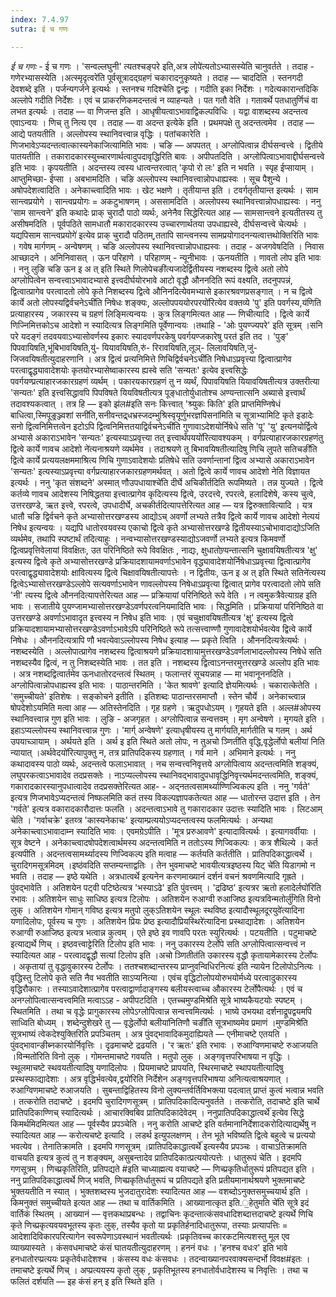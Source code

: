 ```yaml
---
index: 7.4.97
sutra: ई च गणः

---
```

_ई च गणः_ - ई च गणः । 'सन्वल्लघुनी' त्यतश्चङ्परे इति,अत्र लोपे॑त्यतोऽभ्यासस्येति चानुवर्तते । तदाह  - गणेरभ्यासस्येति ।अत्स्मृदृत्वरे॑ति पूर्वसूत्रादद्ग्रहणं चकारादनुकृष्यते । तदाह  —  चाददिति । स्तनगदी देवशब्दे इति । पर्जन्यगर्जने इत्यर्थः । स्तनश्च गदिश्चेति द्वन्द्वः । गदीति इका निर्देशः । गदेत्यकारान्तदिकि अल्लोपे गदीति निर्देशः । एवं च प्राकरणिकमदन्तत्वं न व्याहन्यते । पत गतौ वेति । गतावर्थे पतधातुर्णिचं वा लभत इत्यर्थः । तदाह  —  वा णिजन्त इति । आधृषीयत्वाऽभावाद्विकल्पविधिः । यद्वा वाशब्दस्य अदन्तत्व एवाऽन्वयः । णिच् तु नित्य एव । तदाह  —  वा अदन्त इत्येके इति । प्रथमपक्षे तु अदन्तत्वमेव । तदाह —  आद्ये पतयतीति । अल्लोपस्य स्थानिवत्त्वान्न वृद्धिः । पतांचकारेति । णिजभावेऽप्यदन्तत्वात्कास्यनेकाजित्यामिति भावः । चङि —  अपपतत् । अग्लोपित्वान्न दीर्घसन्वत्त्वे । द्वितीये पातयतीति । तकारादकारस्युच्चारणार्थत्वादुपदावृद्धिरिति बावः । अपीपतदिति । अग्लोपित्वाऽभावाद्दीर्घसन्वत्त्वे इति भावः । कृपयतीति । अदन्तस्य त्वस्य धात्वन्तरत्वात् 'कृपो रो लः' इति न भवति । स्पृह ईप्सायाम् । आप्तुमिच्छा- ईप्सा । अबभामदिति । चङि अल्लोपस्य स्थानिवत्त्वान्नोपधाह्यस्वः । सूच पैशुन्ये । अषोपदेशत्वादिति । अनेकाच्त्वादिति भावः । खेट भक्षणे । तृतीयान्त इति । टवर्गतृतीयान्त इत्यर्थः । साम सान्त्वप्रयोगे । सान्त्वप्रयोगः = अकटुभाषणम् । अससामदिति । अल्लोपस्य स्थानिवत्त्वान्नोपधाह्यस्वः । ननु 'साम सान्त्वने' इति कथादेः प्राक् चुरादौ पाठो व्यर्थः, अनेनैव सिद्धेरित्यत आह  —  सामसान्त्वने इत्यतीतस्य तु असीषमदिति । पूर्वपठिते सामधातौ मकारादकारस्य उच्चारणार्थतया उपधाह्यस्वे, दीर्घसन्वत्त्वे चेत्यर्थः । यद्यपिसाम सान्त्वप्रयोगे॑ इत्येव प्राक् चुरादौ पठितम्,ततापि सान्त्वनस्य सामप्रयोगादनन्यत्वात्तथोक्तिरिति भावः । गवेष मार्गणम् - अन्वेषणम् । चङि अल्लोपस्य स्थानिवत्त्वान्नोपधाह्यस्वः । तदाह - अजगवेषदिति । निवास आच्छादने । अनिनिवासत् । ऊन परिहाणे । परिहाणम् - न्यूनीभावः । ऊनयतीति । णावतो लोप इति भावः । ननु लुङि चङि ऊन इ अ त् इति स्थिते णिलोपेचङी॑त्यजादेर्द्वितीयस्य नशब्दस्य द्वित्वे अतो लोपे अग्लोपित्वेन सन्वत्त्वाऽभावादभ्यासे इत्त्वदीर्घयोरभावे आटो वृद्धौ औननदिति रूपं वक्ष्यति, तदनुपपन्नं, द्वित्वात्प्रागेव परत्वादतो लोपे कृते निशब्दस्य द्वित्वे औनिनदित्येवमभ्यासे इकारश्रवणप्रसङ्गात् । न च द्वित्वे कार्ये अतो लोपस्यद्विर्वचनेऽची॑ति निषेधः शङ्क्यः, अल्लोपपययोरपरयो॑रित्येव वक्तव्ये 'पु' इति पवर्गस्य,य॑णिति प्रत्याहारस्य , जकारस्य च ग्रहणं लिङ्मित्यन्वयः । कुत्र लिङ्गमित्यत आह  —  णिचीत्यादि । द्वित्वे कार्ये णिज्निमित्तकोऽच आदेशो न स्यादित्यत्र लिङ्गमिति पूर्वेणान्वयः ।तथाहि - 'ओः पुयण्ज्यपरे' इति सूत्रम् ।सनि परे यदङ्गं तदवयवाऽभ्यासोवर्णस्य इकारः स्यादवर्णपरकेषु पवर्गयण्जकारेषु परत॑ इति तद । 'पुङ्' पिपवायिषति,भू॑बिभावयिषति,यु॑- यियावयिषति,रु॑- रिरावयिषति,लूञ्- लिलावयिषति,जु॑- जिजवयिषतीत्युदाहरणानि । अत्र द्वित्वं प्रत्यनिमित्ते णिचिद्विर्वचनेऽची॑ति निषेधाऽप्रवृत्त्या द्वित्वात्प्रागेव परत्वाद्वृद्ध्यावादेशयोः कृतयोरभ्यासेष्वाकारस्य ह्यस्वे सति 'सन्यतः' इत्येव इत्त्वसिद्धेः पवर्गयण्प्रत्याहारजकारग्रहणं व्यर्थम् । पकारयकारग्रहणं तु न व्यर्थं, पिपावयिषति यियावयिषतीत्यत्र उक्तरीत्या 'सन्यतः' इति इत्त्वसिद्धावपि पिपविषते यियविषतीत्यत्र पूङ्धातोर्युधातोश्च अण्यन्तात्सनि अब्यासे इत्त्वार्थं तदावश्यकत्वात् । तत्र हि  — इको झ॑ल#इति सनः कित्त्वात् 'श्र्युकः किति' इति प्राप्तमिण्निषेधं बाधित्वा,स्मिपूङ्रञ्ज्वशां सनी॑ति,सनीवन्तद्र्धभ्रस्जदम्भुश्रिस्वृयूर्णुभरज्ञपिसना॑मिति च सूत्राभ्यामिटि कृते इडादेः सनो द्वित्वनिमित्तत्वेन इटोऽपि द्वित्वनिमित्ततयाद्विर्वचनेऽची॑ति गुणावाऽदेशयोर्निषेधे सति 'पू' 'यु' इत्यनयोर्द्वित्वे अभ्यासे अकाराऽभावेन 'सन्यतः' इत्यस्याऽप्रवृत्त्या तत् इत्त्वार्थंपययो॑रित्यावश्यकम् । वर्गप्रत्याहारजकारग्रहणंतु द्वित्वे कार्ये णावच आदेशो ने॑त्यनाश्रयणे व्यर्थमेव । तदाश्रयणे तु बिभावयिषतीत्यादिषु णिचि लुपते सतिचङी॑ति द्वित्वे कार्ये प्रत्ययलक्षममाश्रित्य णिचि गुणाऽवादेशयोः प्रतिषेधे सति उवर्णान्तानां द्वित्व अभ्यासे अकाराऽभावेन 'सन्यतः' इत्यस्याऽप्रवृत्त्या वर्गप्रत्याहारजकारग्रहणमर्थवत् । अतो द्वित्वे कार्ये णावच आदेशो नेति विज्ञायत इत्यर्थः । ननु 'कृत संशब्दने' अस्मात् णौउपधायाश्चे॑ति दीर्घे अचिकीर्तदिति रूपमिष्यते । तन्न युज्यते । द्वित्वे कर्तव्ये णावच आदेशस्य निषिद्धतया इत्त्वात्प्रागेव कृदित्यस्य द्वित्वे, उरदत्त्वे, रपरत्वे, हलादिशेषे, कस्य चुत्वे, उत्तरखण्डे, ऋत इत्त्वे, रपरत्वे, उपधादीर्घे, अचकीर्तदित्यापत्तेरित्यत आह —  यत्र द्विरुक्तावित्यादि । यत्र धातौ चङि द्विर्वचने कृते अभ्यासोत्तरखण्डस्य आद्योऽच् अवर्णो लभ्यते तत्रैव द्वित्वे कार्ये णावच आदेशो नेत्ययं निषेध इत्यन्वयः । यद्यपि धातोरवयवस्य एकाचो द्वित्वे कृते अभ्यासोत्तरखण्डे द्वितीयस्याऽचोभावादाद्योऽजिति व्यर्थमेव, तथापि स्पष्टार्थं तदित्याहुः । नन्वभ्यासोत्तरखण्डस्याद्योऽजवर्णो लभ्यते इत्यत्र किमवर्णो द्वित्वप्रवृत्तिवेलायां विवक्षितः, उत परिनिष्ठिते रूपे विवक्षितः , नाद्यः, क्षुधातोण्र्यन्तात्सनि चुक्षावयिषतीत्यत्र 'क्षु' इत्यस्य द्वित्वे कृते अभ्यासोत्तरखण्डे प्रक्रियादशायामवर्णाऽभावेन वृद्ध्यावादेशयोर्निषेधाऽप्रवृत्त्या द्वित्वात्प्रागेव परत्वाद्वृद्ध्यावादेशयोः क्षावित्यस्य द्वित्वे चिक्षावयिषतीत्यापत्तेः । न द्वितीयः, ऊन इ अ त् इति स्थिते सतिने॑त्यस्य द्वित्वेऽभ्यासोत्तरखण्डेऽल्लोपे सत्यवर्णाऽभावेन णावल्लोपस्य निषेधाऽप्रवृत्या द्वित्वात् प्रागेव परत्वादतो लोपे सति 'नी' त्यस्य द्वित्वे औननदित्यापत्तेरित्यत आह —  प्रक्रियायां परिनिष्ठिते रूपे वेति । न त्वमुकत्रैवेत्याग्रह इति भावः । सजातीये पुयण्जामभ्यासोत्तरखण्डेऽवर्णपरत्वनियमादिति भावः । सिद्धमिति । प्रक्रियायां परिनिष्ठिते वा उत्तरखण्डे अवर्णाऽभावादृत इत्त्वस्य न निषेध इति भावः । एवं चचुक्षावयिषती॑त्यत्र 'क्षु' इत्यस्य द्वित्वे प्रक्रियादशायामभ्यासोत्तरखण्डेऽवर्णाऽभावेऽपि परिनिष्ठिते रूपे तत्सत्त्वाण्णौ गुणावादेशयोर्भवत्येव द्वित्वे कार्ये निषेधः । औननदित्यत्रापि णौ भवत्येवाऽल्लोपस्य निषेध इत्याह  —  प्रकृते त्विति । औननदित्यत्रेत्यर्थः । नशब्दस्येति । अल्लोपात्प्रागेव नशब्दस्य द्वित्वाश्रयणे प्रक्रियादशायामुत्तरखण्डेऽवर्णलाभादल्लोपस्य निषेधे सति नशब्दस्यैव द्वित्वं, न तु निशब्दस्येति भावः । तत इति । नशब्दस्य द्वित्वाऽनन्तरमुत्तरखण्डे अल्लोप इति भावः । अत्र नशब्दद्वित्वार्तमेव ऊनधातोरदन्तत्वं स्थितम् । फलान्तरं सूचयन्नाह  —  मा भवानूननदिति । अग्लोपित्वान्नोपधाह्यस्व इति भावः । पाठान्तरमिति । 'केत श्रावणे' इत्यादि ज्ञेयमित्यर्थः । चकारात्केतेति । 'समुच्चीयते' इतिशेषः । सङ्कोचने इतीति । इतिशब्दः पाठान्तरसमाप्तौ । स्तेन चौर्ये । अनेकाच्त्वान्न षोपदेशोऽयमिति मत्वा आह —  अतिस्तेनदिति । गृह ग्रहणे । ऋदुपधोऽयम् । गृहयते इति । अल्ल#ओपस्य स्थानिवत्त्वान्न गुण इति भावः । लुङि - अजगृहत । अग्लोपित्वान्न सन्वत्तवम् । मृग अन्वेषणे । मृगयते इति । इहाऽप्यल्लोपस्य स्थानिवत्त्वान्न गुणः । 'मार्ग् अन्वेषणे' इत्याधृषीयस्य तु मार्गयति,मार्गतीति च गतम् । अर्थ उपयाच्ञायाम् । अर्थयते इति । अर्थ इ इति स्थिते अतो लोपः, न तुअचो ञ्णिती॑ति वृद्धि,वृद्धेर्लोपो बलीया॑ निति न्यायात् ।अर्थवेदयो॑रित्यापुक्तु न, तत्र प्रातिपदिकस्य ग्रहणात् । गर्व माने । अभिमाने इत्यर्थः । ननु कथादावस्य पाठो व्यर्थः, अदन्तत्वे फलाऽभावात् । नच सन्वत्त्वनिवृत्तये अग्लोपित्वाय अदन्तत्वमिति शङ्क्यं, लघुपरकत्वाऽभावादेव तदप्रसक्तेः । नाऽप्यल्लोपस्य स्थानिवद्भावादुपधावृद्धिनिवृत्त्यर्थमदन्तत्वमिति, शङ्क्यं, गकारादकारस्यानुपधात्वादेव तदप्रसक्तेरित्यत आह- - अद्नतत्वसामर्थ्याण्णिज्विकल्प इति । ननु 'गर्वते' इत्यत्र णिजभावेऽप्यदन्तत्वं निष्फलमिति कतं तस्य विकल्पज्ञापकतेत्यत आह  —  धातोरन्त उदात्त इति । तेन 'गर्वते' इत्यत्र वकारादकारौदात्तः फलति । अदन्तत्वाऽभावे तु गकारादकार उदात्तः स्यादिति भावः । लिटआम् चेति । 'गर्वाचक्रे' इतय्त्र 'कास्यनेकाचः' इत्याम्प्रत्ययोऽप्यदन्तत्वस्य फलमित्यर्थः । अन्यथा अनेकाच्त्वाऽभावादाम्न स्यादिति भावः । एवमग्रेऽपीति । 'मूत्र प्ररुआवणे' इत्यादावित्यर्थः । इत्यागवर्वीयाः । सूत्र वेष्टने । अनेकाच्त्वादषोपदेशत्वार्थमस्य अदन्तत्वमिति न ततोऽस्य णिज्विकल्पः । कत्र शैथिल्ये । कर्त इत्यपीति । अदन्तत्वसामर्थ्यादस्य णिज्विकल्प इति मत्वाह  —  कर्तयति कर्ततीति । प्रातिपदिकाद्धात्वर्थे । चुरादिगमसूत्रमिदम् ।इष्ठ॑वदिति सप्तम्यन्ताद्वतिः । तेन भुवमाचष्टे भावयीत्यत्रइष्ठस्य यिट् चे॑ति यिडागमो न भवति । तदाह  — इष्ठे यथेति । अत्रधात्वर्थे इत्यनेन करणमाख्यानं दर्शनं वचनं श्रवणमित्यादि गृह्रते । पुंवद्भावेति । अतिशयेन पट्वी पटिष्ठेत्यत्र 'भस्याऽढे' इति पुंवत्त्वम् । 'द्रढिष्ठ' इत्यत्रर ऋतो हलादेर्लघो॑रिति रभावः । अतिशयेन साधुः साधिष्ठ इत्यत्र टिलोपः । अतिशयेन रुआग्वी रुआजिष्ठ इत्यत्रविन्मतोर्लु॑गिति विनो लुक् । अतिशयेन गोमान् गविष्ठ इत्यत्र मतुपो लुक्ऽतिशयेन स्थूलः स्थविष्ठ इत्यादौस्थूलदूरयुवे॑त्यादिना यणादिलोपः, पूर्वस्य च गुणः । अतिशयेन प्रियः प्रेष्ठ इत्यादौप्रियस्थिरे॑त्यादिना प्रस्थाद्यादेशः । अतिशयेन रुआग्वी रुआजिष्ठ इत्यत्र भत्वान्न कुत्वम् । एते इष्ठे इव णावपि परतः स्युरित्यर्थः । पटयतीति । पटुमाचष्टे इत्याद्यर्थे णिच् । इष्ठवत्त्वाट्टेरिति टिलोप इति भावः । ननु उकारस्य टेर्लोपे सति अग्लोपित्वात्सन्वत्त्वं न स्यादित्यत आह - परत्वादद्वृद्धौ सत्यां टिलोप इति ।अचो ञ्णितीत॑ति उकारस्य वृद्धौ कृतायामेकारस्य टेर्लोपः । अकृतायां तु वृद्धावुकारस्य टेर्लोपः । ततश्चशब्दान्तरस्य प्राप्नुवन्विधिरनित्यः॑ इति न्यायेन टिलोपोऽनित्यः । वृद्धिस्तु टिलोपे कृते सति नैव भवतीति साऽप्यनित्या । एवंच वृद्धिटोलोपयोरुभयोर्मध्ये परत्वादुकारस्य वृद्धिरौकारः । तस्याऽवादेशात्प्रागेव परत्वाद्वार्णादाङ्गस्य बलीयस्त्वाच्च औकारस्य टेर्लोपैत्यर्थः । एवं च अनग्लोपित्वात्सन्वत्त्वमिति मत्वाऽऽह - अपीपटदिति । एतच्चमुण्डमिश्रे॑ति सूत्रे भाष्यकैयटयोः स्पष्टम् । स्थितमिति । तथा च वृद्धेः प्रागुकारस्य लोपेऽग्लोपित्वान्न सन्वत्त्वमित्यर्थः । भाष्ये उभयथा दर्शनाद्रूपद्वयमपि साध्विति बोध्यम् । शब्देन्दुशेखरे तु  — वृद्धेर्लोपो बलीया॑नितिणौ चङी॑ति सूत्रभाष्यमेव प्रमाणं ।मुण्डमिश्रे॑ति सूत्रभाष्यं त्वेकदेश्युक्तिरिति प्रपञ्चितम् । अत्र पुंवद्भावादिकमुदाह्यियते —  एनीमाचष्टे एतयति । पुंवद्भावान्ङीब्नकारयोर्निवृत्तिः । दृढमाचष्टे द्रढयति । 'र ऋतः' इति रभावः । रुआग्विणमाचष्टे रुआजयति ।विन्मतो॑रिति विनो लुक् । गोमन्तमाचष्टे गवयति । मतुपो लुक् । अङ्गवृत्तपरिभाषया न वृद्धिः । स्थूलमाचष्टे स्थवयतीत्यादिषु यणादिलोपः । प्रियमाचष्टे प्रापयति, स्थिरमाचष्टे स्थापयतीत्यादिषु प्रस्थस्फाद्यादेशाः । अत्र वृद्धिर्भवत्येव,द्वयो॑रिति निर्देशेन अङ्गवृत्तपरिभाषया अनित्यत्वाश्रयणात् । रुआग्विणमाचष्टे रुआजयति । सुबन्ताद्विहितस्य विनो लुक्यन्तर्वर्तिविभक्त्या पदत्वात् प्राप्तं कुत्वं भत्वान्न भवति । तत्करोति तदाचष्टे । इदमपि चुरादिगणसूत्रम् । प्रातिपदिकादित्यनुवर्तते । तत्करोति, तदाचष्टे इति चार्थे प्रातिपदिकाण्णिच् स्यादित्यर्थः । आचारक्विबिव प्रातिपदिकादेवेदम् । ननुप्रातिपदिकाद्धात्वर्थे॑ इत्येव सिद्धे किमर्थमिदमित्यत आह —  पूर्वस्यैव प्रपञ्चेति । ननु करोति आचष्टे इति वर्तमानानिर्देशादकरोदित्याद्यर्थेषु न स्यादित्यत आह  — करोत्यचष्टे इत्यादि । लडर्थ इत्युपलक्षणम् । तेन भूते भविष्यति द्वित्वे बहुत्वे च प्रत्ययो भवत्येव । तेनातिक्रामति । इदमपि गणसूत्रम् ।प्रातिपदिकाद्धात्वर्थे॑ इत्यस्यैव प्रपञ्चः । वाचाऽतिक्रामति वाचयति इत्यत्र कुत्वं तु न शङ्क्यम्, असुबन्तादेव प्रातिपदिकात्प्रत्ययोत्पत्तेः । धातुरूपं चेति । इदमपि गणसूत्रम् । णिच्प्रकृतिरिति, प्रतिपद्यते #इति चाध्याह्मत्य वयाचष्टे  —  णिच्प्रकृतिर्धातुरूपं प्रतिपद्यत इति । ननु प्रातिपदिकाद्धात्वर्थे णिज् भवति, णिच्प्रकृतिर्धातुरूपं च प्रतिपद्यते इति प्रतीयमानार्थश्रयणे भुक्तमाचष्टे भुक्तयतीति न स्यात् । भुक्तशब्दस्य भुजदातुरादेशः स्यादित्यत आह —  वशब्दोऽनुक्तसमुच्चयार्थ इति । किमनुक्तं समुच्चीयते इत्यत आह —  तथा च वार्तिकमिति । आख्यानात्कृत इति.॒हेतुमति चे॑ति सूत्रे इदं वार्तिकं स्थितम् । आख्यानं  — वृत्तकथाप्रबन्धः । तद्वाचिनः कृदन्तात्कंसवधादिशब्दात्तदाचष्टे इत्यर्थे णिचि कृते णिच्प्रकृत्यवयवभूतस्य कृतः लुक्, तस्यैव कृतो या प्रकृतिर्हनादिधातुरूपा, तस्याः प्रत्यापत्तिः = आदेशादिविकारपरित्यागेन स्वरूपेणाऽवस्थानं भवतीत्यर्थः ।प्रकृतिवच्च कारकटमित्यशस्तु मूल एव व्याख्यास्यते । कंसवधमाचष्टे कंसं घातयतीत्युदाहरणम् । हननं वधः । 'हनश्च वधःर' इति भावे हनधातोरप्प्रत्ययः प्रकृतेर्वधादेशश्च । कंसस्य वधः कंसवधः । तदन्वाख्यानपरवाक्यसन्दर्भो विवक्ष#इतः । तमाचष्टे इत्यर्थे णिच् । अप्प्रत्ययस्य कृतो लुक् , प्रकृतिभूतस्य हनधातोर्वधादेशस्य च निवृत्तिः । तथा च फलितं दर्शयति —  इह कंसं हन् इ इति स्थिते इति ।